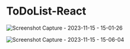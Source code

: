 # ToDoList-React


![Screenshot Capture - 2023-11-15 - 15-01-26](https://github.com/krutarth-dev/ToDoList-React-vite/assets/52596504/f4906668-0e22-4908-acaf-87cbfcc500e0)


![Screenshot Capture - 2023-11-15 - 15-06-04](https://github.com/krutarth-dev/ToDoList-React-vite/assets/52596504/e07c34c2-30a4-4f57-935f-830250a766fb)
